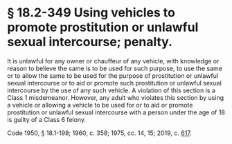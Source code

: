 # § 18.2-349 Using vehicles to promote prostitution or unlawful sexual intercourse; penalty.

<p>It is unlawful for any owner or chauffeur of any vehicle, with knowledge or reason to believe the same is to be used for such purpose, to use the same or to allow the same to be used for the purpose of prostitution or unlawful sexual intercourse or to aid or promote such prostitution or unlawful sexual intercourse by the use of any such vehicle. A violation of this section is a Class 1 misdemeanor. However, any adult who violates this section by using a vehicle or allowing a vehicle to be used for or to aid or promote prostitution or unlawful sexual intercourse with a person under the age of 18 is guilty of a Class 6 felony.</p><p>Code 1950, § 18.1-198; 1960, c. 358; 1975, cc. 14, 15; 2019, c. <a href='http://lis.virginia.gov/cgi-bin/legp604.exe?191+ful+CHAP0617'>617</a>.</p>